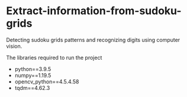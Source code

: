 # Extract-information-from-sudoku-grids

Detecting sudoku grids patterns and recognizing digits using computer vision.

The libraries required to run the project
<ul>
  <li>python==3.9.5</li>
  <li>numpy==1.19.5</li>
  <li>opencv_python==4.5.4.58</li>
  <li>tqdm==4.62.3</li>
</ul>
